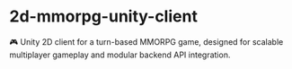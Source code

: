 # 2d-mmorpg-unity-client
🎮 Unity 2D client for a turn-based MMORPG game, designed for scalable multiplayer gameplay and modular backend API integration.
